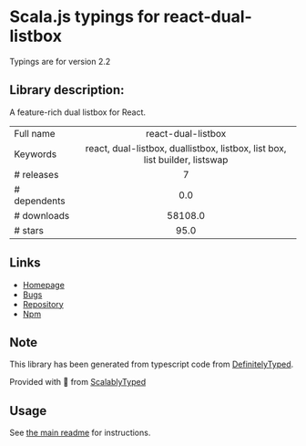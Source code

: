 
# Scala.js typings for react-dual-listbox

Typings are for version 2.2

## Library description:
A feature-rich dual listbox for React.

|                    |                 |
| ------------------ | :-------------: |
| Full name          | react-dual-listbox |
| Keywords           | react, dual-listbox, duallistbox, listbox, list box, list builder, listswap |
| # releases         | 7 |
| # dependents       | 0.0 |
| # downloads        | 58108.0 |
| # stars            | 95.0 |

## Links
- [Homepage](https://github.com/jakezatecky/react-dual-listbox#readme)
- [Bugs](https://github.com/jakezatecky/react-dual-listbox/issues)
- [Repository](https://github.com/jakezatecky/react-dual-listbox)
- [Npm](https://www.npmjs.com/package/react-dual-listbox)
    


## Note
This library has been generated from typescript code from [DefinitelyTyped](https://definitelytyped.org).

Provided with :purple_heart: from [ScalablyTyped](https://github.com/oyvindberg/ScalablyTyped)

## Usage
See [the main readme](../../readme.md) for instructions.


